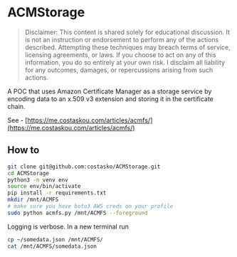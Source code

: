 # ACMStorage

> Disclaimer: This content is shared solely for educational discussion. It is not an instruction or endorsement to perform any of the actions described. Attempting these techniques may breach terms of service, licensing agreements, or laws. If you choose to act on any of this information, you do so entirely at your own risk. I disclaim all liability for any outcomes, damages, or repercussions arising from such actions.

A POC that uses Amazon Certificate Manager as a storage service by encoding data to an x.509 v3 extension and storing it in the certificate chain.

See - [https://me.costaskou.com/articles/acmfs/](https://me.costaskou.com/articles/acmfs/)

## How to

```bash
git clone git@github.com:costasko/ACMStorage.git
cd ACMStorage
python3 -m venv env
source env/bin/activate
pip install -r requirements.txt
mkdir /mnt/ACMFS
# make sure you have boto3 AWS creds on your profile
sudo python acmfs.py /mnt/ACMFS --foreground
```


Logging is verbose. In a new terminal run

```bash
cp ~/somedata.json /mnt/ACMFS/
cat /mnt/ACMFS/somedata.json
```
